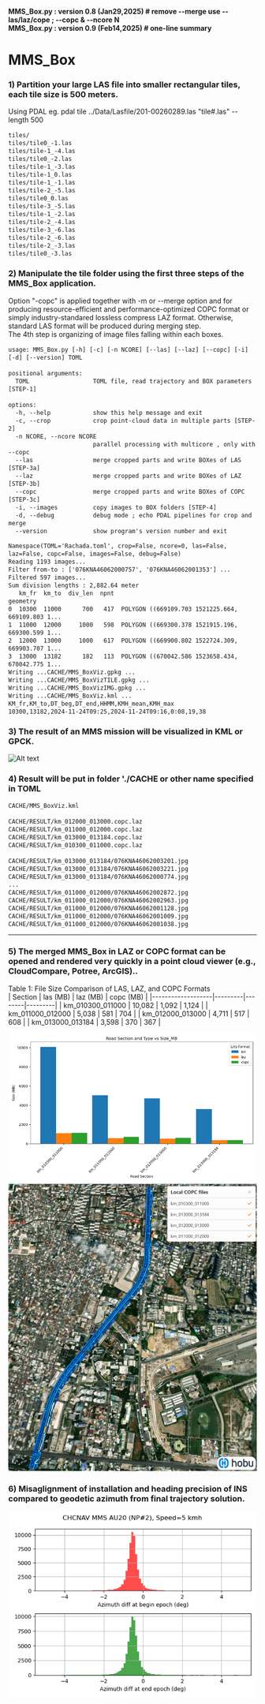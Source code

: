 **MMS_Box.py : version 0.8 (Jan29,2025) # remove --merge use --las/laz/cope ; --copc & --ncore N**  
**MMS_Box.py : version 0.9 (Feb14,2025) # one-line summary**  

# MMS_Box 

###  1) Partition your large LAS file into smaller rectangular tiles, each tile size is 500 meters.
   Using PDAL eg. pdal tile ../Data/Lasfile/201-00260289.las   "tile#.las" --length 500  

```
tiles/
tiles/tile0_-1.las
tiles/tile-1_-4.las
tiles/tile0_-2.las
tiles/tile-1_-3.las
tiles/tile-1_0.las
tiles/tile-1_-1.las
tiles/tile-2_-5.las
tiles/tile0_0.las
tiles/tile-3_-5.las
tiles/tile-1_-2.las
tiles/tile-2_-4.las
tiles/tile-3_-6.las
tiles/tile-2_-6.las
tiles/tile-2_-3.las
tiles/tile0_-3.las
```

### 2) Manipulate the tile folder using the first three steps of the MMS_Box application.
   Option "-copc" is applied together with -m or --merge option and for
   producing resource-efficient and performance-optimized COPC format or
   simply industry-standared lossless compress LAZ format.
   Otherwise, standard LAS format will be produced during merging step.   
   The 4th step is organizing of image files falling within each boxes.  

```
usage: MMS_Box.py [-h] [-c] [-n NCORE] [--las] [--laz] [--copc] [-i] [-d] [--version] TOML

positional arguments:
  TOML                  TOML file, read trajectory and BOX parameters [STEP-1]

options:
  -h, --help            show this help message and exit
  -c, --crop            crop point-cloud data in multiple parts [STEP-2]
  -n NCORE, --ncore NCORE
                        parallel processing with multicore , only with --copc
  --las                 merge cropped parts and write BOXes of LAS [STEP-3a]
  --laz                 merge cropped parts and write BOXes of LAZ [STEP-3b]
  --copc                merge cropped parts and write BOXes of COPC [STEP-3c]
  -i, --images          copy images to BOX folders [STEP-4]
  -d, --debug           debug mode ; echo PDAL pipelines for crop and merge
  --version             show program's version number and exit
```

```
Namespace(TOML='Rachada.toml', crop=False, ncore=0, las=False, laz=False, copc=False, images=False, debug=False)
Reading 1193 images...
Filter from-to : ['076KNA46062000757', '076KNA46062001353'] ...
Filtered 597 images...
Sum division lengths : 2,882.64 meter
   km_fr  km_to  div_len  npnt                                           geometry
0  10300  11000      700   417  POLYGON ((669109.703 1521225.664, 669109.803 1...
1  11000  12000     1000   598  POLYGON ((669300.378 1521915.196, 669300.599 1...
2  12000  13000     1000   617  POLYGON ((669900.802 1522724.309, 669903.707 1...
3  13000  13182      182   113  POLYGON ((670042.586 1523658.434, 670042.775 1...
Writing ...CACHE/MMS_BoxViz.gpkg ...
Writing ...CACHE/MMS_BoxVizTILE.gpkg ...
Writing ...CACHE/MMS_BoxVizIMG.gpkg ...
Writing ...CACHE/MMS_BoxViz.kml ...
KM_fr,KM_to,DT_beg,DT_end,HHMM,KMH_mean,KMH_max
10300,13182,2024-11-24T09:25,2024-11-24T09:16,0:08,19,38
```


### 3) The result of an MMS mission will be visualized in KML or GPCK.
![Alt text](https://github.com/phisan-chula/MMS_Box/blob/main/MMS_Box_Concept.png)
  
### 4) Result will be put in folder './CACHE or other name specified in TOML

```
CACHE/MMS_BoxViz.kml

CACHE/RESULT/km_012000_013000.copc.laz
CACHE/RESULT/km_011000_012000.copc.laz
CACHE/RESULT/km_013000_013184.copc.laz
CACHE/RESULT/km_010300_011000.copc.laz

CACHE/RESULT/km_013000_013184/076KNA46062003201.jpg
CACHE/RESULT/km_013000_013184/076KNA46062003221.jpg
CACHE/RESULT/km_013000_013184/076KNA46062000774.jpg
...
CACHE/RESULT/km_011000_012000/076KNA46062002872.jpg
CACHE/RESULT/km_011000_012000/076KNA46062002963.jpg
CACHE/RESULT/km_011000_012000/076KNA46062001128.jpg
CACHE/RESULT/km_011000_012000/076KNA46062001009.jpg
CACHE/RESULT/km_011000_012000/076KNA46062001038.jpg
```

---

### 5) The merged MMS_Box in LAZ or COPC format can be opened and rendered very quickly in a point cloud viewer (e.g., CloudCompare, Potree, ArcGIS)..

Table 1: File Size Comparison of LAS, LAZ, and COPC Formats  
| Section           | las (MB) | laz (MB) | copc (MB) |
|-------------------|---------|--------|---------|
| km_010300_011000 | 10,082  | 1,092  | 1,124   |
| km_011000_012000 | 5,038   | 581    | 704     |
| km_012000_013000 | 4,711   | 517    | 608     |
| km_013000_013184 | 3,598   | 370    | 367     |


![Alt text](https://github.com/phisan-chula/MMS_Box/blob/main/LASType_SizeMB.png)
![Alt text](https://github.com/phisan-chula/MMS_Box/blob/main/MMS_Box_COPCViewer.png)

### 6) Misaglignment of installation and heading precision of INS compared to geodetic azimuth  from final trajectory solution.
![Alt text](https://github.com/phisan-chula/MMS_Box/blob/main/CHC_AU20_Misalignment.png)


